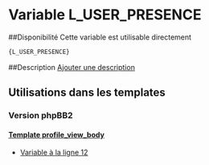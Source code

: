 # Variable L_USER_PRESENCE

##Disponibilité
Cette variable est utilisable directement

```html
{L_USER_PRESENCE}
```

##Description
[Ajouter une description](https://fa-tvars.appspot.com/var/L_USER_PRESENCE)

## Utilisations dans les templates

### Version phpBB2

#### [Template profile_view_body](subsilver/profile_view_body.md#readme)
* [Variable &agrave; la ligne 12](../subsilver/profile_view_body.tpl#L12)